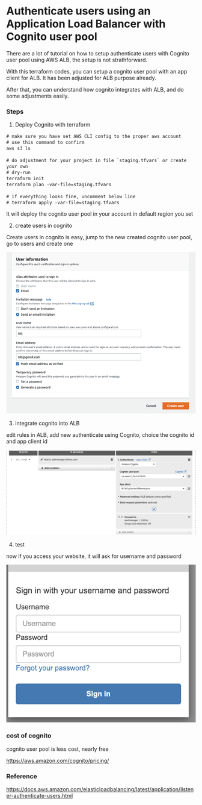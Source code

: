# Authenticate users using an Application Load Balancer with Cognito user pool

There are a lot of tutorial on how to setup authenticate users with Cognito user pool using AWS ALB, the setup is not strathforward. 

With this terraform codes, you can setup a cognito user pool with an app client for ALB. It has been adjusted for ALB purpose already.

After that, you can understand how cognito integrates with ALB, and do some adjustments easily.

### Steps

1. Deploy Cognito with terraform

```
# make sure you have set AWS CLI config to the proper aws account
# use this command to confirm
aws s3 ls

# do adjustment for your project in file `staging.tfvars` or create your own
# dry-run
terraform init
terraform plan -var-file=staging.tfvars

# if everything looks fine, uncomment below line
# terraform apply -var-file=staging.tfvars
```

It will deploy the cognito user pool in your account in default region you set

2. create users in cognito

Create users in cognito is easy, jump to the new created cognito user pool, go to users and create one

![create cognito user](images/create-user.png)

3. integrate cognito into ALB

edit rules in ALB, add new authenticate using Cognito, choice the cognito id and app client id

![Integrate cognito with ABL](images/alb.png)

4. test

now if you access your website, it will ask for username and password

![login page](images/login.png)

### cost of cognito

cognito user pool is less cost, nearly free

https://aws.amazon.com/cognito/pricing/
 
### Reference

https://docs.aws.amazon.com/elasticloadbalancing/latest/application/listener-authenticate-users.html

